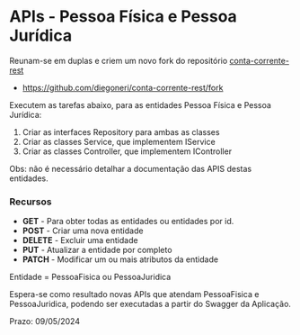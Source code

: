 # APIs - Pessoa Física e Pessoa Jurídica

Reunam-se em duplas e criem um novo fork do repositório [conta-corrente-rest](https://github.com/diegoneri/conta-corrente-rest)
- https://github.com/diegoneri/conta-corrente-rest/fork

Executem as tarefas abaixo, para as entidades Pessoa Física e Pessoa Jurídica:

1. Criar as interfaces Repository para ambas as classes
1. Criar as classes Service, que implementem IService
1. Criar as classes Controller, que implementem IController

Obs: não é necessário detalhar a documentação das APIS destas entidades.

### Recursos

- **GET** - Para obter todas as entidades ou entidades por id.
- **POST** - Criar uma nova entidade
- **DELETE** - Excluir uma entidade
- **PUT** - Atualizar a entidade por completo
- **PATCH** - Modificar um ou mais atributos da entidade

Entidade = PessoaFisica ou PessoaJuridica

Espera-se como resultado novas APIs que atendam PessoaFisica e PessoaJuridica, podendo ser executadas a partir do Swagger da Aplicação.

Prazo: 09/05/2024
